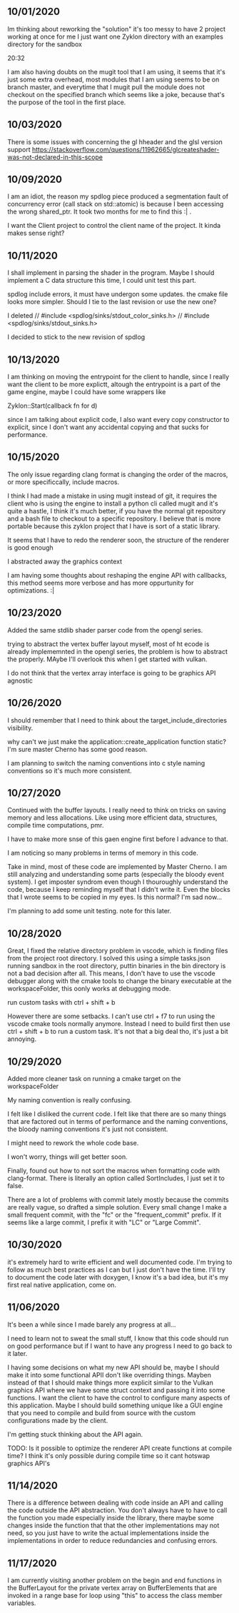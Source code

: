 ## 10/01/2020

Im thinking about reworking the "solution"
it's too messy to have 2 project working at once
for me I just want one Zyklon directory with an examples directory
for the sandbox

20:32

I am also having doubts on the mugit tool that I am using, it seems
that it's just some extra overhead, most modules that I am using seems to
be on branch master, and everytime that I mugit pull the module does not 
checkout on the specified branch which seems like a joke, because that's the
purpose of the tool in the first place.

## 10/03/2020

There is some issues with concerning the gl hheader and the glsl version
support https://stackoverflow.com/questions/11962665/glcreateshader-was-not-declared-in-this-scope

## 10/09/2020

I am an idiot, the reason my spdlog piece produced a segmentation fault of concurrency error 
(call stack on std::atomic) is because I been accessing the wrong shared_ptr. It took two months
for me to find this :| .

I want the Client project to control the client name of the project. It kinda makes sense right? 

## 10/11/2020

I shall implement in parsing the shader in the program. Maybe I should implement a C
data structure this time, I could unit test this part.

spdlog include errors, it must have undergon some updates. the cmake file looks more simpler.
Should I tie to the last revision or use the new one?

I deleted
// #include <spdlog/sinks/stdout_color_sinks.h>
// #include <spdlog/sinks/stdout_sinks.h>

I decided to stick to the new revision of spdlog

## 10/13/2020

I am thinking on moving the entrypoint for the client to handle, since I really want the client to
be more explictt, altough the entrypoint is a part of the game engine, maybe I could have some wrappers
like

Zyklon::Start(callback fn for d)

since I am talking about explicit code, I also want every copy constructor to explicit, since 
I don't want any accidental copying and that sucks for performance.

## 10/15/2020

The only issue regarding clang format is changing the order of the macros, or more specificcally, include
macros.

I think I had made a mistake in using mugit instead of git, it requires the client who is using the engine to install a python cli called mugit and it's quite a hastle, I think it's much better, if you have the normal git repository and a bash file to checkout to a specific repository. I believe that is
more portable because this zyklon project that I have is sort of a static library.

It seems that I have to redo the renderer soon, the structure of the renderer is good enough

I abstracted away the graphics context

I am having some thoughts about reshaping the engine API with callbacks, this method seems more verbose and has
more oppurtunity for optimizations. :|

## 10/23/2020 

Added the same stdlib shader parser code from the opengl series.

trying to abstract the vertex buffer layout myself, most of ht ecode is already implememnted in the
opengl series, the problem is how to abstract the properly. MAybe I'll overlook this when I get started
with vulkan.

I do not think that the vertex array interface is going to be graphics API agnostic

## 10/26/2020

I should remember that I need to think about the target_include_directories visibility.

why can't we just make the application::create_application function static? I'm sure master Cherno 
has some good reason.

I am planning to switch the naming conventions into c style naming conventions so it's much more consistent.

## 10/27/2020

Continued with the buffer layouts. I really need to think on tricks on saving memory and less allocations.
Like using more efficient data, structures, compile time computations, pmr.

I have to make more snse of this gaen engine first before I advance to that.

I am noticing so many problems in terms of memory in this code.

Take in mind, most of these code are implemented by Master Cherno. I am still analyzing and understanding some parts (especially the bloody event system). I get imposter syndrom even though I thouroughly understand the code, because I keep 
reminding myself that I didn't write it. Even the blocks that I wrote seems to be copied in my eyes. Is this
normal? 
I'm sad now...

I'm planning to add some unit testing. note for this later.

## 10/28/2020

Great, I fixed the relative directory problem in vscode, which is finding files from the project root
directory. I solved this using a simple tasks.json running sandbox in the root directory, puttin
binaries in the bin directory is not a bad decision after all. This means, I don't have to use the 
vscode debugger along with the cmake tools to change the binary executable at the workspaceFolder, 
this oonly works at debugging mode.

run custom tasks with
    ctrl + shift + b

However there are some setbacks. I can't use ctrl + f7 to run using the vscode cmake tools normally
anymore. Instead I need to build first then use ctrl + shift + b to run a custom task. It's not that a big deal tho, it's just a
bit annoying.

## 10/29/2020

Added more cleaner task on running a cmake target on the workspaceFolder

My naming convention is really confusing.

I felt like I disliked the current code. I felt like that there are so many things that
are factored out in terms of performance and the naming conventions, the bloody naming
conventions it's just not consistent.

I might need to rework the whole code base.

I won't worry, things will get better soon.

Finally, found out how to not sort the macros when formatting code with clang-format.
There is literally an option called SortIncludes, I just set it to false.

There are a lot of problems with commit lately mostly because the commits are really vague, so
drafted a simple solution. Every small change I make a small frequent commit, with the "fc" or the 
"frequent_commit" prefix. If it seems like a large commit, I prefix it with "LC" or "Large Commit".

## 10/30/2020

it's extremely hard to write efficient and well documented code. I'm trying to follow as much best
practices as I can but I just don't have the time. I'll try to document the code later with doxygen, I know it's 
a bad idea, but it's my first real native application, come on.

## 11/06/2020

It's been a while since I made barely any progress at all...  

I need to learn not to sweat the small stuff, I know that this code should run on good performance
but if I want to have any progress I need to go back to it later.

I having some decisions on what my new API should be, maybe I should make it into some functional APII don't like overriding things.
Mayben instead of that I should make things more explicit similar to the Vulkan graphics API where we have some struct context and
passing it into some functions. I want the client to have the control to configure many aspects of this application. Maybe I should
build something unique like a GUI engine that you need to compile and build from source with the custom configurations made by the
client.

I'm getting stuck thinking about the API again.

TODO: Is it possible to optimize the renderer API create functions at compile time? 
    I think it's only possible during compile time so it cant hotswap graphics API's

## 11/14/2020

There is a difference between dealing with code inside an API and calling the code
outside the API abstraction. You don't always have to have to call the function you made 
especially inside the library, there maybe some changes inside the function that that
the other implementations may not need, so you just have to write the actual implementations
inside the implementations in order to reduce redundancies and confusing errors.

## 11/17/2020

I am currently visiting another problem on the begin and end functions in the BufferLayout 
for the private vertex array on BufferElements that are invoked in a range base for loop using
"this" to access the class member variables.